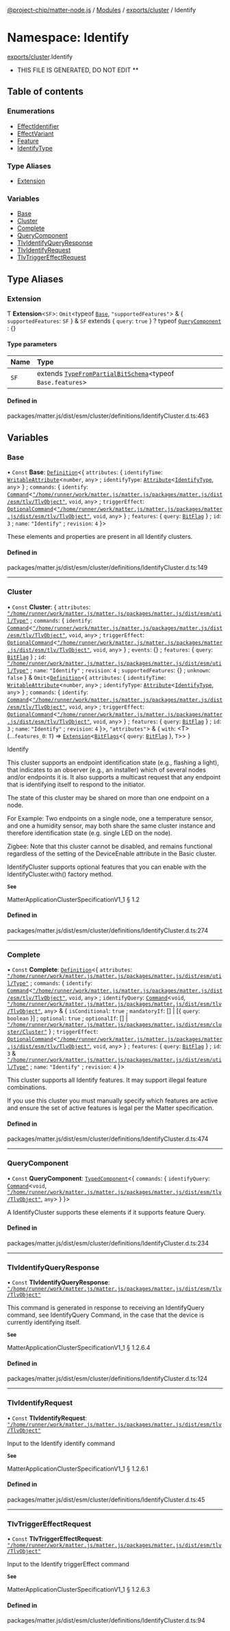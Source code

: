 [@project-chip/matter-node.js](../README.md) / [Modules](../modules.md) / [exports/cluster](exports_cluster.md) / Identify

# Namespace: Identify

[exports/cluster](exports_cluster.md).Identify

* THIS FILE IS GENERATED, DO NOT EDIT **

## Table of contents

### Enumerations

- [EffectIdentifier](../enums/exports_cluster.Identify.EffectIdentifier.md)
- [EffectVariant](../enums/exports_cluster.Identify.EffectVariant.md)
- [Feature](../enums/exports_cluster.Identify.Feature.md)
- [IdentifyType](../enums/exports_cluster.Identify.IdentifyType.md)

### Type Aliases

- [Extension](exports_cluster.Identify.md#extension)

### Variables

- [Base](exports_cluster.Identify.md#base)
- [Cluster](exports_cluster.Identify.md#cluster)
- [Complete](exports_cluster.Identify.md#complete)
- [QueryComponent](exports_cluster.Identify.md#querycomponent)
- [TlvIdentifyQueryResponse](exports_cluster.Identify.md#tlvidentifyqueryresponse)
- [TlvIdentifyRequest](exports_cluster.Identify.md#tlvidentifyrequest)
- [TlvTriggerEffectRequest](exports_cluster.Identify.md#tlvtriggereffectrequest)

## Type Aliases

### Extension

Ƭ **Extension**\<`SF`\>: `Omit`\<typeof [`Base`](exports_cluster.Identify.md#base), ``"supportedFeatures"``\> & \{ `supportedFeatures`: `SF`  } & `SF` extends \{ `query`: ``true``  } ? typeof [`QueryComponent`](exports_cluster.Identify.md#querycomponent) : {}

#### Type parameters

| Name | Type |
| :------ | :------ |
| `SF` | extends [`TypeFromPartialBitSchema`](exports_schema.md#typefrompartialbitschema)\<typeof `Base.features`\> |

#### Defined in

packages/matter.js/dist/esm/cluster/definitions/IdentifyCluster.d.ts:463

## Variables

### Base

• `Const` **Base**: [`Definition`](exports_cluster.ClusterFactory.md#definition)\<\{ `attributes`: \{ `identifyTime`: [`WritableAttribute`](exports_cluster.md#writableattribute)\<`number`, `any`\> ; `identifyType`: [`Attribute`](exports_cluster.md#attribute)\<[`IdentifyType`](../enums/exports_cluster.Identify.IdentifyType.md), `any`\>  } ; `commands`: \{ `identify`: [`Command`](exports_cluster.md#command)\<[`"/home/runner/work/matter.js/matter.js/packages/matter.js/dist/esm/tlv/TlvObject"`](export._internal_.__home_runner_work_matter_js_matter_js_packages_matter_js_dist_esm_tlv_TlvObject_.md), `void`, `any`\> ; `triggerEffect`: [`OptionalCommand`](exports_cluster.md#optionalcommand)\<[`"/home/runner/work/matter.js/matter.js/packages/matter.js/dist/esm/tlv/TlvObject"`](export._internal_.__home_runner_work_matter_js_matter_js_packages_matter_js_dist_esm_tlv_TlvObject_.md), `void`, `any`\>  } ; `features`: \{ `query`: [`BitFlag`](exports_schema.md#bitflag-1)  } ; `id`: ``3`` ; `name`: ``"Identify"`` ; `revision`: ``4``  }\>

These elements and properties are present in all Identify clusters.

#### Defined in

packages/matter.js/dist/esm/cluster/definitions/IdentifyCluster.d.ts:149

___

### Cluster

• `Const` **Cluster**: \{ `attributes`: [`"/home/runner/work/matter.js/matter.js/packages/matter.js/dist/esm/util/Type"`](export._internal_.__home_runner_work_matter_js_matter_js_packages_matter_js_dist_esm_util_Type_.md) ; `commands`: \{ `identify`: [`Command`](exports_cluster.md#command)\<[`"/home/runner/work/matter.js/matter.js/packages/matter.js/dist/esm/tlv/TlvObject"`](export._internal_.__home_runner_work_matter_js_matter_js_packages_matter_js_dist_esm_tlv_TlvObject_.md), `void`, `any`\> ; `triggerEffect`: [`OptionalCommand`](exports_cluster.md#optionalcommand)\<[`"/home/runner/work/matter.js/matter.js/packages/matter.js/dist/esm/tlv/TlvObject"`](export._internal_.__home_runner_work_matter_js_matter_js_packages_matter_js_dist_esm_tlv_TlvObject_.md), `void`, `any`\>  } ; `events`: {} ; `features`: \{ `query`: [`BitFlag`](exports_schema.md#bitflag-1)  } ; `id`: [`"/home/runner/work/matter.js/matter.js/packages/matter.js/dist/esm/util/Type"`](export._internal_.__home_runner_work_matter_js_matter_js_packages_matter_js_dist_esm_util_Type_.md) ; `name`: ``"Identify"`` ; `revision`: ``4`` ; `supportedFeatures`: {} ; `unknown`: ``false``  } & `Omit`\<[`Definition`](exports_cluster.ClusterFactory.md#definition)\<\{ `attributes`: \{ `identifyTime`: [`WritableAttribute`](exports_cluster.md#writableattribute)\<`number`, `any`\> ; `identifyType`: [`Attribute`](exports_cluster.md#attribute)\<[`IdentifyType`](../enums/exports_cluster.Identify.IdentifyType.md), `any`\>  } ; `commands`: \{ `identify`: [`Command`](exports_cluster.md#command)\<[`"/home/runner/work/matter.js/matter.js/packages/matter.js/dist/esm/tlv/TlvObject"`](export._internal_.__home_runner_work_matter_js_matter_js_packages_matter_js_dist_esm_tlv_TlvObject_.md), `void`, `any`\> ; `triggerEffect`: [`OptionalCommand`](exports_cluster.md#optionalcommand)\<[`"/home/runner/work/matter.js/matter.js/packages/matter.js/dist/esm/tlv/TlvObject"`](export._internal_.__home_runner_work_matter_js_matter_js_packages_matter_js_dist_esm_tlv_TlvObject_.md), `void`, `any`\>  } ; `features`: \{ `query`: [`BitFlag`](exports_schema.md#bitflag-1)  } ; `id`: ``3`` ; `name`: ``"Identify"`` ; `revision`: ``4``  }\>, ``"attributes"``\> & \{ `with`: \<T\>(...`features_0`: `T`) => [`Extension`](exports_cluster.Identify.md#extension)\<[`BitFlags`](exports_schema.md#bitflags)\<\{ `query`: [`BitFlag`](exports_schema.md#bitflag-1)  }, `T`\>\>  }

Identify

This cluster supports an endpoint identification state (e.g., flashing a light), that indicates to an observer
(e.g., an installer) which of several nodes and/or endpoints it is. It also supports a multicast request that
any endpoint that is identifying itself to respond to the initiator.

The state of this cluster may be shared on more than one endpoint on a node.

For Example: Two endpoints on a single node, one a temperature sensor, and one a humidity sensor, may both share
the same cluster instance and therefore identification state (e.g. single LED on the node).

Zigbee: Note that this cluster cannot be disabled, and remains functional regardless of the setting of the
DeviceEnable attribute in the Basic cluster.

IdentifyCluster supports optional features that you can enable with the IdentifyCluster.with() factory method.

**`See`**

MatterApplicationClusterSpecificationV1_1 § 1.2

#### Defined in

packages/matter.js/dist/esm/cluster/definitions/IdentifyCluster.d.ts:274

___

### Complete

• `Const` **Complete**: [`Definition`](exports_cluster.ClusterFactory.md#definition)\<\{ `attributes`: [`"/home/runner/work/matter.js/matter.js/packages/matter.js/dist/esm/util/Type"`](export._internal_.__home_runner_work_matter_js_matter_js_packages_matter_js_dist_esm_util_Type_.md) ; `commands`: \{ `identify`: [`Command`](exports_cluster.md#command)\<[`"/home/runner/work/matter.js/matter.js/packages/matter.js/dist/esm/tlv/TlvObject"`](export._internal_.__home_runner_work_matter_js_matter_js_packages_matter_js_dist_esm_tlv_TlvObject_.md), `void`, `any`\> ; `identifyQuery`: [`Command`](exports_cluster.md#command)\<`void`, [`"/home/runner/work/matter.js/matter.js/packages/matter.js/dist/esm/tlv/TlvObject"`](export._internal_.__home_runner_work_matter_js_matter_js_packages_matter_js_dist_esm_tlv_TlvObject_.md), `any`\> & \{ `isConditional`: ``true`` ; `mandatoryIf`: [] \| [\{ `query`: `boolean`  }] ; `optional`: ``true`` ; `optionalIf`: [] \| [`"/home/runner/work/matter.js/matter.js/packages/matter.js/dist/esm/cluster/Cluster"`](export._internal_.__home_runner_work_matter_js_matter_js_packages_matter_js_dist_esm_cluster_Cluster_.md)  } ; `triggerEffect`: [`OptionalCommand`](exports_cluster.md#optionalcommand)\<[`"/home/runner/work/matter.js/matter.js/packages/matter.js/dist/esm/tlv/TlvObject"`](export._internal_.__home_runner_work_matter_js_matter_js_packages_matter_js_dist_esm_tlv_TlvObject_.md), `void`, `any`\>  } ; `features`: \{ `query`: [`BitFlag`](exports_schema.md#bitflag-1)  } ; `id`: ``3`` & [`"/home/runner/work/matter.js/matter.js/packages/matter.js/dist/esm/util/Type"`](export._internal_.__home_runner_work_matter_js_matter_js_packages_matter_js_dist_esm_util_Type_.md) ; `name`: ``"Identify"`` ; `revision`: ``4``  }\>

This cluster supports all Identify features. It may support illegal feature combinations.

If you use this cluster you must manually specify which features are active and ensure the set of active
features is legal per the Matter specification.

#### Defined in

packages/matter.js/dist/esm/cluster/definitions/IdentifyCluster.d.ts:474

___

### QueryComponent

• `Const` **QueryComponent**: [`TypedComponent`](../interfaces/exports_cluster.ClusterFactory.TypedComponent.md)\<\{ `commands`: \{ `identifyQuery`: [`Command`](exports_cluster.md#command)\<`void`, [`"/home/runner/work/matter.js/matter.js/packages/matter.js/dist/esm/tlv/TlvObject"`](export._internal_.__home_runner_work_matter_js_matter_js_packages_matter_js_dist_esm_tlv_TlvObject_.md), `any`\>  }  }\>

A IdentifyCluster supports these elements if it supports feature Query.

#### Defined in

packages/matter.js/dist/esm/cluster/definitions/IdentifyCluster.d.ts:234

___

### TlvIdentifyQueryResponse

• `Const` **TlvIdentifyQueryResponse**: [`"/home/runner/work/matter.js/matter.js/packages/matter.js/dist/esm/tlv/TlvObject"`](export._internal_.__home_runner_work_matter_js_matter_js_packages_matter_js_dist_esm_tlv_TlvObject_.md)

This command is generated in response to receiving an IdentifyQuery command, see IdentifyQuery Command, in the
case that the device is currently identifying itself.

**`See`**

MatterApplicationClusterSpecificationV1_1 § 1.2.6.4

#### Defined in

packages/matter.js/dist/esm/cluster/definitions/IdentifyCluster.d.ts:124

___

### TlvIdentifyRequest

• `Const` **TlvIdentifyRequest**: [`"/home/runner/work/matter.js/matter.js/packages/matter.js/dist/esm/tlv/TlvObject"`](export._internal_.__home_runner_work_matter_js_matter_js_packages_matter_js_dist_esm_tlv_TlvObject_.md)

Input to the Identify identify command

**`See`**

MatterApplicationClusterSpecificationV1_1 § 1.2.6.1

#### Defined in

packages/matter.js/dist/esm/cluster/definitions/IdentifyCluster.d.ts:45

___

### TlvTriggerEffectRequest

• `Const` **TlvTriggerEffectRequest**: [`"/home/runner/work/matter.js/matter.js/packages/matter.js/dist/esm/tlv/TlvObject"`](export._internal_.__home_runner_work_matter_js_matter_js_packages_matter_js_dist_esm_tlv_TlvObject_.md)

Input to the Identify triggerEffect command

**`See`**

MatterApplicationClusterSpecificationV1_1 § 1.2.6.3

#### Defined in

packages/matter.js/dist/esm/cluster/definitions/IdentifyCluster.d.ts:94
